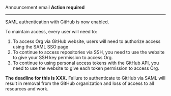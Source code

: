 Announcement email **Action required**

---

SAML authentication with GitHub is now enabled.

To maintain access, every user will need to:

1. To access Org via GitHub website, users will need to authorize access using the SAML SSO page
2. To continue to access repositories via SSH, you need to use the website to give your SSH key permission to access Org.
3. To continue to using personal access tokens with the GitHub API, you need to use the website to give each token permission to access Org.

**The deadline for this is XXX.** Failure to authenticate to GitHub via SAML will result in removal from the GitHub organization and loss of access to all resources and work.
